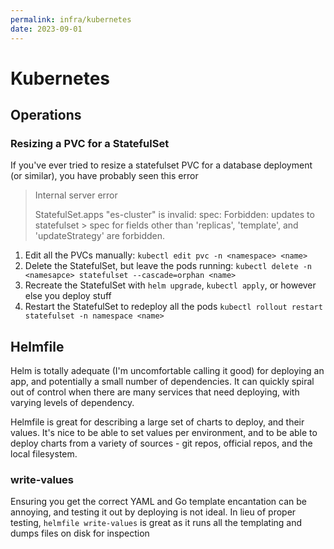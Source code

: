 ```yaml
---
permalink: infra/kubernetes
date: 2023-09-01
---
```

# Kubernetes

## Operations

### Resizing a PVC for a StatefulSet

If you've ever tried to resize a statefulset PVC for a database deployment (or similar), you have probably seen this error

>  Internal server error
>
>  StatefulSet.apps "es-cluster" is invalid: spec: Forbidden: updates to statefulset > spec for fields other than 'replicas', 'template', and 'updateStrategy' are forbidden.

1. Edit all the PVCs manually: `kubectl edit pvc -n <namespace> <name>`
2. Delete the StatefulSet, but leave the pods running: `kubectl delete -n <namesapce> statefulset --cascade=orphan <name>`
3. Recreate the StatefulSet with `helm upgrade`, `kubectl apply`, or however else you deploy stuff
4. Restart the StatefulSet to redeploy all the pods `kubectl rollout restart statefulset -n namespace <name>`

## Helmfile

Helm is totally adequate (I'm uncomfortable calling it good) for deploying an
app, and potentially a small number of dependencies. It can quickly spiral out
of control when there are many services that need deploying, with varying
levels of dependency.

Helmfile is great for describing a large set of charts to deploy, and their
values. It's nice to be able to set values per environment, and to be able to
deploy charts from a variety of sources - git repos, official repos, and the
local filesystem.

### write-values

Ensuring you get the correct YAML and Go template encantation can be annoying,
and testing it out by deploying is not ideal. In lieu of proper testing,
`helmfile write-values` is great as it runs all the templating and dumps files
on disk for inspection

